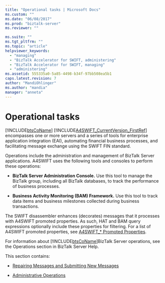 ```yaml
---
title: "Operational tasks | Microsoft Docs"
ms.custom: ""
ms.date: "06/08/2017"
ms.prod: "biztalk-server"
ms.reviewer: ""

ms.suite: ""
ms.tgt_pltfrm: ""
ms.topic: "article"
helpviewer_keywords: 
  - "managing"
  - "BizTalk Accelerator for SWIFT, administering"
  - "BizTalk Accelerator for SWIFT, managing"
  - "administering"
ms.assetid: 555335a0-5a85-4498-b34f-97bb508ea5b1
caps.latest.revision: 7
author: "MandiOhlinger"
ms.author: "mandia"
manager: "anneta"
---
```

# Operational tasks
[!INCLUDE[btsCoName](../../includes/btsconame-md.md)] [!INCLUDE[A4SWIFT_CurrentVersion_FirstRef](../../includes/a4swift-currentversion-firstref-md.md)] encompasses one or more servers and a series of tools for enterprise application integration (EAI), automating financial business processes, and facilitating message exchange using the SWIFT FIN standard.  
  
 Operations include the administration and management of BizTalk Server applications. A4SWIFT uses the following tools and consoles to perform these operations:  
  
-   **BizTalk Server Administration Console.** Use this tool to manage the BizTalk group, including all BizTalk databases, to track the performance of business processes.  
  
-   **Business Activity Monitoring (BAM) Framework.** Use this tool to track data items and business milestones collected during business transactions.  
  
 The SWIFT disassembler enhances (decorates) messages that it processes with A4SWIFT promoted properties. As such, HAT and BAM query expressions optionally include these properties for filtering. For a list of A4SWIFT promoted properties, see [A4SWIFT_* Promoted Properties](../../adapters-and-accelerators/accelerator-swift/a4swift-promoted-properties.md).  
  
 For information about [!INCLUDE[btsCoName](../../includes/btsconame-md.md)]BizTalk Server operations, see the Operations section in BizTalk Server Help.  
  
 This section contains:  
  
-   [Repairing Messages and Submitting New Messages](../../adapters-and-accelerators/accelerator-swift/repairing-messages-and-submitting-new-messages.md)  
  
-   [Administrative Operations](../../adapters-and-accelerators/accelerator-swift/administrative-operations.md)